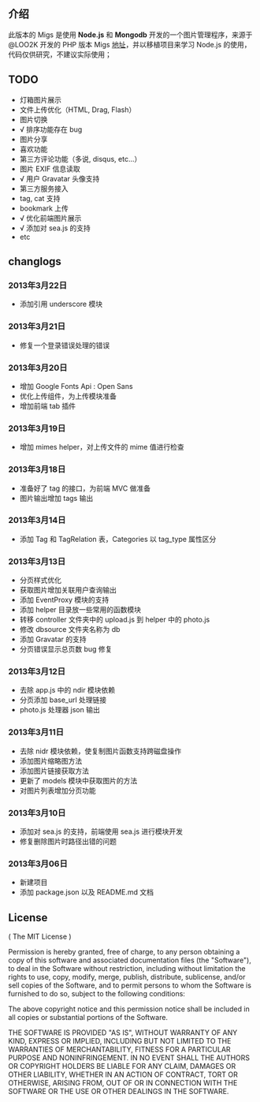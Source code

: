 ## 介绍

此版本的 Migs 是使用 **Node.js** 和 **Mongodb** 开发的一个图片管理程序，来源于 @LOO2K 开发的 PHP 版本 Migs [地址](http://loo2k.com/blog/sae-migs/)，并以移植项目来学习 Node.js 的使用，代码仅供研究，不建议实际使用；

## TODO

-   灯箱图片展示
-   文件上传优化（HTML, Drag, Flash）
-   图片切换
- √ 排序功能存在 bug
-   图片分享
-   喜欢功能
-   第三方评论功能（多说, disqus, etc...）
-   图片 EXIF 信息读取
- √ 用户 Gravatar 头像支持
-   第三方服务接入
-   tag, cat 支持
-   bookmark 上传
- √ 优化前端图片展示
- √ 添加对 sea.js 的支持
- etc

## changlogs

### 2013年3月22日

 - 添加引用 underscore 模块

### 2013年3月21日

 - 修复一个登录错误处理的错误

### 2013年3月20日

 - 增加 Google Fonts Api : Open Sans
 - 优化上传组件，为上传模块准备
 - 增加前端 tab 插件

### 2013年3月19日

 - 增加 mimes helper，对上传文件的 mime 值进行检查

### 2013年3月18日

 - 准备好了 tag 的接口，为前端 MVC 做准备
 - 图片输出增加 tags 输出

### 2013年3月14日

 - 添加 Tag 和 TagRelation 表，Categories 以 tag_type 属性区分

### 2013年3月13日

 - 分页样式优化
 - 获取图片增加关联用户查询输出
 - 添加 EventProxy 模块的支持
 - 添加 helper 目录放一些常用的函数模块
 - 转移 controller 文件夹中的 upload.js 到 helper 中的 photo.js
 - 修改 dbsource 文件夹名称为 db
 - 添加 Gravatar 的支持
 - 分页错误显示总页数 bug 修复

### 2013年3月12日

 - 去除 app.js 中的 ndir 模块依赖
 - 分页添加 base_url 处理链接
 - photo.js 处理器 json 输出

### 2013年3月11日

 - 去除 nidr 模块依赖，使复制图片函数支持跨磁盘操作
 - 添加图片缩略图方法
 - 添加图片链接获取方法
 - 更新了 models 模块中获取图片的方法
 - 对图片列表增加分页功能

### 2013年3月10日

 - 添加对 sea.js 的支持，前端使用 sea.js 进行模块开发
 - 修复删除图片时路径出错的问题

### 2013年3月06日

 - 新建项目
 - 添加 package.json 以及 README.md 文档

## License

( The MIT License )

Permission is hereby granted, free of charge, to any person obtaining
a copy of this software and associated documentation files (the
"Software"), to deal in the Software without restriction, including
without limitation the rights to use, copy, modify, merge, publish,
distribute, sublicense, and/or sell copies of the Software, and to
permit persons to whom the Software is furnished to do so, subject to
the following conditions:

The above copyright notice and this permission notice shall be
included in all copies or substantial portions of the Software.

THE SOFTWARE IS PROVIDED "AS IS", WITHOUT WARRANTY OF ANY KIND,
EXPRESS OR IMPLIED, INCLUDING BUT NOT LIMITED TO THE WARRANTIES OF
MERCHANTABILITY, FITNESS FOR A PARTICULAR PURPOSE AND
NONINFRINGEMENT. IN NO EVENT SHALL THE AUTHORS OR COPYRIGHT HOLDERS BE
LIABLE FOR ANY CLAIM, DAMAGES OR OTHER LIABILITY, WHETHER IN AN ACTION
OF CONTRACT, TORT OR OTHERWISE, ARISING FROM, OUT OF OR IN CONNECTION
WITH THE SOFTWARE OR THE USE OR OTHER DEALINGS IN THE SOFTWARE.